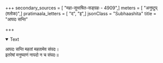 +++
secondary_sources = [ "महा-सुभाषित-सङ्ग्रहः - 4909",]
meters = [ "अनुष्टुप् (श्लोक)",]
pratimaala_letters = [ "द", "इ",]
jsonClass = "Subhaashita"
title = "आपदः सन्ति"

+++

<details open><summary>Text</summary>

आपदः सन्ति महतां महतामेव संपदः।  
इतरेषां मनुष्याणं नापदो न च संपदः॥
</details>
